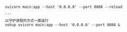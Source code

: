     uvicorn main:app --host '0.0.0.0' --port 8088 --reload

    ```
    以守护进程的方式一直运行
    nohup uvicorn main:app --host '0.0.0.0' --port 8088 &